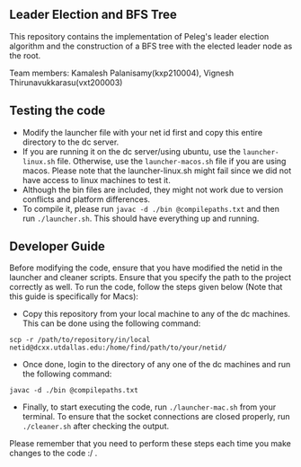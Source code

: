 ## Leader Election and BFS Tree

This repository contains the implementation of Peleg's leader election algorithm and the construction of a BFS tree with the elected leader node as the root.

Team members: Kamalesh Palanisamy(kxp210004), Vignesh Thirunavukkarasu(vxt200003)

## Testing the code
- Modify the launcher file with your net id first and copy this entire directory to the dc server. 
- If you are running it on the dc server/using ubuntu, use the ```launcher-linux.sh``` file. Otherwise, use the ```launcher-macos.sh``` file if you are using macos. Please note that the launcher-linux.sh might fail since we did not have access to linux machines to test it.
- Although the bin files are included, they might not work due to version conflicts and platform differences.
- To compile it, please run ```javac -d ./bin @compilepaths.txt``` and then run ```./launcher.sh```. This should have everything up and running.

## Developer Guide

Before modifying the code, ensure that you have modified the netid in the launcher and cleaner scripts. Ensure that you specify the path to the project correctly as well. To run the code, follow the steps given below (Note that this guide is specifically for Macs):
- Copy this repository from your local machine to any of the dc machines. This can be done using the following command:
```
scp -r /path/to/repository/in/local netid@dcxx.utdallas.edu:/home/find/path/to/your/netid/
```
- Once done, login to the directory of any one of the dc machines and run the following command:
```
javac -d ./bin @compilepaths.txt
```
- Finally, to start executing the code, run `./launcher-mac.sh` from your terminal. To ensure that the socket connections are closed properly, run `./cleaner.sh` after checking the output.

Please remember that you need to perform these steps each time you make changes to the code :/ .